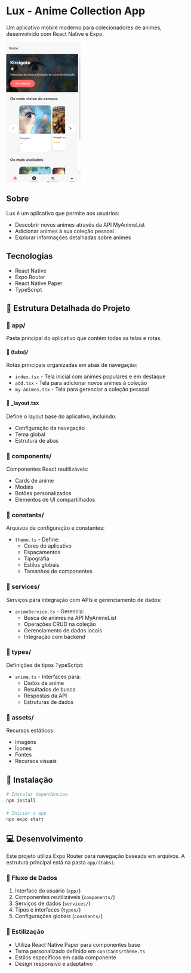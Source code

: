 # Lux - Anime Collection App

Um aplicativo mobile moderno para colecionadores de animes, desenvolvido com React Native e Expo.

<img src="img/Captura de tela 2025-05-20 095429.png" alt="Lux Anime App" width="200">

## Sobre

Lux é um aplicativo que permite aos usuários:
- Descobrir novos animes através da API MyAnimeList
- Adicionar animes à sua coleção pessoal
- Explorar informações detalhadas sobre animes

## Tecnologias

- React Native
- Expo Router
- React Native Paper
- TypeScript

## 📁 Estrutura Detalhada do Projeto

### 📂 app/
Pasta principal do aplicativo que contém todas as telas e rotas.

#### 📂 (tabs)/
Rotas principais organizadas em abas de navegação:
- `index.tsx` - Tela inicial com animes populares e em destaque
- `add.tsx` - Tela para adicionar novos animes à coleção
- `my-animes.tsx` - Tela para gerenciar a coleção pessoal

#### 📄 _layout.tsx
Define o layout base do aplicativo, incluindo:
- Configuração da navegação
- Tema global
- Estrutura de abas

### 📂 components/
Componentes React reutilizáveis:
- Cards de anime
- Modais
- Botões personalizados
- Elementos de UI compartilhados

### 📂 constants/
Arquivos de configuração e constantes:
- `theme.ts` - Define:
  - Cores do aplicativo
  - Espaçamentos
  - Tipografia
  - Estilos globais
  - Tamanhos de componentes

### 📂 services/
Serviços para integração com APIs e gerenciamento de dados:
- `animeService.ts` - Gerencia:
  - Busca de animes na API MyAnimeList
  - Operações CRUD na coleção
  - Gerenciamento de dados locais
  - Integração com backend

### 📂 types/
Definições de tipos TypeScript:
- `anime.ts` - Interfaces para:
  - Dados de anime
  - Resultados de busca
  - Respostas da API
  - Estruturas de dados

### 📂 assets/
Recursos estáticos:
- Imagens
- Ícones
- Fontes
- Recursos visuais

## 🚀 Instalação

```bash
# Instalar dependências
npm install

# Iniciar o app
npx expo start
```

## 💻 Desenvolvimento

Este projeto utiliza Expo Router para navegação baseada em arquivos. A estrutura principal está na pasta `app/(tabs)`.

### 🔄 Fluxo de Dados
1. Interface do usuário (`app/`)
2. Componentes reutilizáveis (`components/`)
3. Serviços de dados (`services/`)
4. Tipos e interfaces (`types/`)
5. Configurações globais (`constants/`)

### 🎨 Estilização
- Utiliza React Native Paper para componentes base
- Tema personalizado definido em `constants/theme.ts`
- Estilos específicos em cada componente
- Design responsivo e adaptativo
